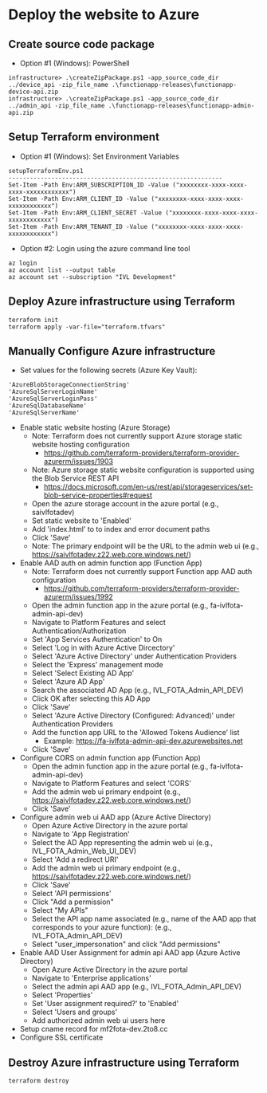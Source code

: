 # Deploy the website to Azure

## Create source code package
- Option #1 (Windows): PowerShell
```
infrastructure> .\createZipPackage.ps1 -app_source_code_dir ../device_api -zip_file_name .\functionapp-releases\functionapp-device-api.zip
infrastructure> .\createZipPackage.ps1 -app_source_code_dir ../admin_api -zip_file_name .\functionapp-releases\functionapp-admin-api.zip
```

## Setup Terraform environment
- Option #1 (Windows): Set Environment Variables
```
setupTerraformEnv.ps1
------------------------------------------------------------
Set-Item -Path Env:ARM_SUBSCRIPTION_ID -Value ("xxxxxxxx-xxxx-xxxx-xxxx-xxxxxxxxxxxx")
Set-Item -Path Env:ARM_CLIENT_ID -Value ("xxxxxxxx-xxxx-xxxx-xxxx-xxxxxxxxxxxx")
Set-Item -Path Env:ARM_CLIENT_SECRET -Value ("xxxxxxxx-xxxx-xxxx-xxxx-xxxxxxxxxxxx")
Set-Item -Path Env:ARM_TENANT_ID -Value ("xxxxxxxx-xxxx-xxxx-xxxx-xxxxxxxxxxxx")
```

- Option #2: Login using  the azure command line tool
```
az login
az account list --output table
az account set --subscription "IVL Development"
```
## Deploy Azure infrastructure using Terraform
```
terraform init
terraform apply -var-file="terraform.tfvars"
```

## Manually Configure Azure infrastructure
- Set values for the following secrets (Azure Key Vault):
```
'AzureBlobStorageConnectionString'
'AzureSqlServerLoginName'
'AzureSqlServerLoginPass'
'AzureSqlDatabaseName'
'AzureSqlServerName'
```
- Enable static website hosting (Azure Storage)
	- Note: Terraform does not currently support Azure storage static website hosting configuration
		- https://github.com/terraform-providers/terraform-provider-azurerm/issues/1903
	- Note: Azure storage static website configuration is supported using the Blob Service REST API
		- https://docs.microsoft.com/en-us/rest/api/storageservices/set-blob-service-properties#request
	- Open the azure storage account in the azure portal (e.g., saivlfotadev)
	- Set static website to 'Enabled'
	- Add 'index.html' to to index and error document paths
	- Click 'Save'
	- Note: The primary endpoint will be the URL to the admin web ui (e.g., https://saivlfotadev.z22.web.core.windows.net/)
- Enable AAD auth on admin function app (Function App)
	- Note: Terraform does not currently support Function app AAD auth configuration 
		- https://github.com/terraform-providers/terraform-provider-azurerm/issues/1992
	- Open the admin function app in the azure portal (e.g., fa-ivlfota-admin-api-dev)
	- Navigate to Platform Features and select Authentication/Authorization
	- Set 'App Services Authentication' to On
	- Select 'Log in with Azure Active Dircectory'
	- Select 'Azure Active Directory' under Authentication Providers
	- Select the 'Express' management mode
	- Select 'Select Existing AD App' 
	- Select 'Azure AD App' 
	- Search the associated AD App (e.g., IVL_FOTA_Admin_API_DEV)
	- Click OK after selecting this AD App
	- Click 'Save'
	- Select 'Azure Active Directory (Configured: Advanced)' under Authentication Providers
	- Add the function app URL to the 'Allowed Tokens Audience' list
		- Example: https://fa-ivlfota-admin-api-dev.azurewebsites.net
	- Click 'Save'
- Configure CORS on admin function app (Function App)
	- Open the admin function app in the azure portal (e.g., fa-ivlfota-admin-api-dev)
	- Navigate to Platform Features and select 'CORS'
	- Add the admin web ui primary endpoint (e.g., https://saivlfotadev.z22.web.core.windows.net/)
	- Click 'Save'
- Configure admin web ui AAD app (Azure Active Directory)
	- Open Azure Active Directory in the azure portal
	- Navigate to 'App Registration'
	- Select the AD App representing the admin web ui (e.g., IVL_FOTA_Admin_Web_UI_DEV)
	- Select 'Add a redirect URI'
	- Add the admin web ui primary endpoint (e.g., https://saivlfotadev.z22.web.core.windows.net/)
	- Click 'Save'
	- Select 'API permissions'
	- Click "Add a permission"
	- Select "My APIs"
	- Select the API app name associated (e.g., name of the AAD app that corresponds to your azure function): (e.g., IVL_FOTA_Admin_API_DEV)
	- Select "user_impersonation" and click "Add permissions"
- Enable AAD User Assignment for admin api AAD app (Azure Active Directory)
	- Open Azure Active Directory in the azure portal
	- Navigate to 'Enterprise applications'
	- Select the admin api AAD app (e.g., IVL_FOTA_Admin_API_DEV)
	- Select 'Properties'
	- Set 'User assignment required?' to 'Enabled'
	- Select 'Users and groups'
	- Add authorized admin web ui users here
- Setup cname record for mf2fota-dev.2to8.cc
- Configure SSL certificate
		
## Destroy Azure infrastructure using Terraform
```
terraform destroy
```